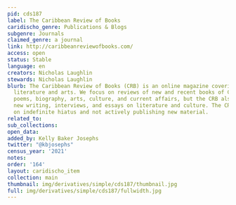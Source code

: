 ```yaml
---
pid: cds187
label: The Caribbean Review of Books
caridischo_genre: Publications & Blogs
subgenre: Journals
claimed_genre: a journal
link: http://caribbeanreviewofbooks.com/
access: open
status: Stable
language: en
creators: Nicholas Laughlin
stewards: Nicholas Laughlin
blurb: The Caribbean Review of Books (CRB) is an online magazine covering Caribbean
  literature and arts. We focus on reviews of new and recent books of Caribbean fiction,
  poems, biography, arts, culture, and current affairs, but the CRB also publishes
  new writing, interviews, and essays on literature and culture. The CRB is currently
  on indefinite hiatus and not actively publishing new material.
related_to:
sub_collections:
open_data:
added_by: Kelly Baker Josephs
twitter: "@kbjosephs"
census_year: '2021'
notes:
order: '164'
layout: caridischo_item
collection: main
thumbnail: img/derivatives/simple/cds187/thumbnail.jpg
full: img/derivatives/simple/cds187/fullwidth.jpg
---
```


